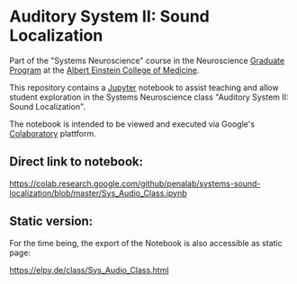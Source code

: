 
# Auditory System II: Sound Localization

Part of the "Systems Neuroscience" course in the Neuroscience
[Graduate Program][gradpro] at the [Albert Einstein College of Medicine][aecom].

[gradpro]: https://www.einstein.yu.edu/departments/neuroscience/graduate-program/
[aecom]: https://www.einstein.yu.edu/

This repository contains a [Jupyter][] notebook to assist
teaching and allow student exploration in the Systems Neuroscience class
"Auditory System II: Sound Localization".

[Jupyter]: https://jupyter.org/

The notebook is intended to be viewed and executed via Google's [Colaboratory][]
plattform.

[Colaboratory]: https://colab.research.google.com/

## Direct link to notebook:

https://colab.research.google.com/github/penalab/systems-sound-localization/blob/master/Sys_Audio_Class.ipynb

## Static version:

For the time being, the export of the Notebook is also accessible as static page:

https://elpy.de/class/Sys_Audio_Class.html

